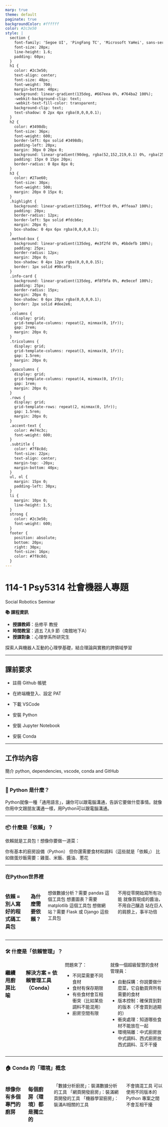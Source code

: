 ```yaml
---
marp: true
theme: default
paginate: true
backgroundColor: #ffffff
color: #2c3e50
style: |
  section {
    font-family: 'Segoe UI', 'PingFang TC', 'Microsoft YaHei', sans-serif;
    font-size: 28px;
    line-height: 1.6;
    padding: 60px;
  }
  h1 {
    color: #2c3e50;
    text-align: center;
    font-size: 48px;
    font-weight: 700;
    margin-bottom: 40px;
    background: linear-gradient(135deg, #667eea 0%, #764ba2 100%);
    -webkit-background-clip: text;
    -webkit-text-fill-color: transparent;
    background-clip: text;
    text-shadow: 0 2px 4px rgba(0,0,0,0.1);
  }
  h2 {
    color: #3498db;
    font-size: 36px;
    font-weight: 600;
    border-left: 6px solid #3498db;
    padding-left: 20px;
    margin: 30px 0 20px 0;
    background: linear-gradient(90deg, rgba(52,152,219,0.1) 0%, rgba(255,255,255,0) 100%);
    padding: 15px 0 15px 20px;
    border-radius: 0 8px 8px 0;
  }
  h3 {
    color: #27ae60;
    font-size: 30px;
    font-weight: 500;
    margin: 20px 0 15px 0;
  }
  .highlight {
    background: linear-gradient(135deg, #fff3cd 0%, #ffeaa7 100%);
    padding: 20px;
    border-radius: 12px;
    border-left: 5px solid #fdcb6e;
    margin: 20px 0;
    box-shadow: 0 4px 6px rgba(0,0,0,0.1);
  }
  .method-box {
    background: linear-gradient(135deg, #e3f2fd 0%, #bbdefb 100%);
    padding: 25px;
    border-radius: 12px;
    margin: 20px 0;
    box-shadow: 0 4px 12px rgba(0,0,0,0.15);
    border: 1px solid #90caf9;
  }
  .info-card {
    background: linear-gradient(135deg, #f8f9fa 0%, #e9ecef 100%);
    padding: 25px;
    border-radius: 15px;
    margin: 20px 0;
    box-shadow: 0 6px 20px rgba(0,0,0,0.1);
    border: 2px solid #dee2e6;
  }
  .columns {
    display: grid;
    grid-template-columns: repeat(2, minmax(0, 1fr));
    gap: 2rem;
    margin: 20px 0;
  }
  .tricolumns {
    display: grid;
    grid-template-columns: repeat(3, minmax(0, 1fr));
    gap: 1.5rem;
    margin: 20px 0;
  }
  .quacolumns {
    display: grid;
    grid-template-columns: repeat(4, minmax(0, 1fr));
    gap: 1rem;
    margin: 20px 0;
  }
  .rows {
    display: grid;
    grid-template-rows: repeat(2, minmax(0, 1fr));
    gap: 1.5rem;
    margin: 20px 0;
  }
  .accent-text {
    color: #e74c3c;
    font-weight: 600;
  }
  .subtitle {
    color: #7f8c8d;
    font-size: 22px;
    text-align: center;
    margin-top: -20px;
    margin-bottom: 40px;
  }
  ul, ol {
    margin: 15px 0;
    padding-left: 30px;
  }
  li {
    margin: 10px 0;
    line-height: 1.5;
  }
  strong {
    color: #2c3e50;
    font-weight: 600;
  }
  footer {
    position: absolute;
    bottom: 20px;
    right: 30px;
    font-size: 16px;
    color: #7f8c8d;
  }
---
```


# 114-1 Psy5314 社會機器人專題

<div class="subtitle">Social Robotics Seminar</div>

<div class="info-card">

**📚 課程資訊**

- **授課教師**：岳修平 教授
- **時間教室**：週五 7,8,9 節（南館地下A）
- **授課對象**：心理學系所研究生

</div>

<div class="highlight">
探索人與機器人互動的心理學基礎，結合理論與實務的跨領域學習
</div>

---

## 課前要求

- 註冊 Github 帳號
- 在終端機登入、設定 PAT

- 下載 VSCode
- 安裝 Python
- 安裝 Jupyter Notebook

- 安裝 Conda

---

## 工作坊內容

簡介 python, dependencies, vscode, conda and GitHub

---

### 🐍 Python 是什麼？

Python就像一種「通用語言」，讓你可以跟電腦溝通，告訴它要做什麼事情。就像你用中文跟朋友溝通一樣，用Python可以跟電腦溝通。

---

### 📦 什麼是「依賴」？

依賴就是工具包！想像你要做一道菜：

你有基本的廚房設備（Python）
但你還需要食材和調料（這些就是「依賴」）
比如做蛋炒飯需要：雞蛋、米飯、醬油、蔥花

---

### 在Python世界裡

<div class="columns">

### 依賴 = 別人寫好的程式碼工具包

### 為什麼需要依賴？

想做數據分析？需要 pandas 這個工具包
想畫圖表？需要 matplotlib 這個工具包
想做網站？需要 Flask 或 Django 這些工具包

不用從零開始寫所有功能
就像買現成的醬油，不用自己釀造
站在巨人的肩膀上，事半功倍

</div>

---

### 🛠️ 什麼是「依賴管理」？

<div class="columns">

### 繼續用廚房比喻

### 解決方案 = 依賴管理工具（Conda）

<div>
問題來了：

- 不同菜需要不同食材
- 食材有保存期限
- 有些食材會互相衝突（比如某些調料不能混用）
- 廚房空間有限

</div>

<div>
就像一個超級智慧的食材管理員：

- 自動採購：你說要做什麼菜，它自動買齊所有需要的食材
- 版本控制：確保買到對的版本（不會買到過期的）
- 衝突處理：知道哪些食材不能放在一起
- 環境隔離：中式廚房放中式調料、西式廚房放西式調料、互不干擾

</div>

</div>

---

### 🏠 Conda 的「環境」概念

<div class="columns">

### 想像你有多個專門的廚房

### 每個廚房（環境）都是獨立的

「數據分析廚房」：裝滿數據分析的工具
「網頁開發廚房」：裝滿網頁開發的工具
「機器學習廚房」：裝滿AI相關的工具

不會搞混工具
可以使用不同版本的Python
專案之間不會互相干擾

</div>